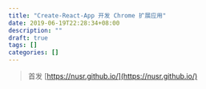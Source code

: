 ```yaml
---
title: "Create-React-App 开发 Chrome 扩展应用"
date: 2019-06-19T22:28:34+08:00
description: ""
draft: true
tags: []
categories: []
---
```


<!--more-->

> 首发 [https://nusr.github.io/](https://nusr.github.io/)
